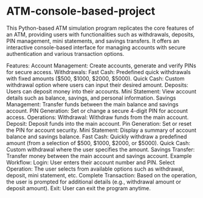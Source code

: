 # ATM-console-based-project
This Python-based ATM simulation program replicates the core features of an ATM, providing users with functionalities such as withdrawals, deposits, PIN management, mini statements, and savings transfers. It offers an interactive console-based interface for managing accounts with secure authentication and various transaction options.

Features:
Account Management: Create accounts, generate and verify PINs for secure access.
Withdrawals:
Fast Cash: Predefined quick withdrawals with fixed amounts ($500, $1000, $2000, $5000).
Quick Cash: Custom withdrawal option where users can input their desired amount.
Deposits: Users can deposit money into their accounts.
Mini Statement: View account details such as balance, savings, and personal information.
Savings Management: Transfer funds between the main balance and savings account.
PIN Generation: Set or change a secure 4-digit PIN for account access.
Operations:
Withdrawal: Withdraw funds from the main account.
Deposit: Deposit funds into the main account.
Pin Generation: Set or reset the PIN for account security.
Mini Statement: Display a summary of account balance and savings balance.
Fast Cash: Quickly withdraw a predefined amount (from a selection of $500, $1000, $2000, or $5000).
Quick Cash: Custom withdrawal where the user specifies the amount.
Savings Transfer: Transfer money between the main account and savings account.
Example Workflow:
Login: User enters their account number and PIN.
Select Operation: The user selects from available options such as withdrawal, deposit, mini statement, etc.
Complete Transaction: Based on the operation, the user is prompted for additional details (e.g., withdrawal amount or deposit amount).
Exit: User can exit the program anytime.


